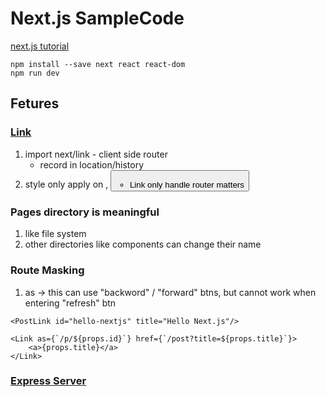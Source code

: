 # Next.js SampleCode

[next.js tutorial](https://learnnextjs.com/)

```
npm install --save next react react-dom
npm run dev
```

## Fetures
### [Link](https://github.com/zeit/next.js#routing)
1. import next/link - client side router
    - record in location/history 
2. style only apply on <a>, <button>
    - Link only handle router matters

### Pages directory is meaningful
1. like file system
2. other directories like components can change their name

### Route Masking
1. as -> this can use "backword" / "forward" btns, but cannot work when entering "refresh" btn
```
<PostLink id="hello-nextjs" title="Hello Next.js"/>

<Link as={`/p/${props.id}`} href={`/post?title=${props.title}`}>
    <a>{props.title}</a>
</Link>
```
### [Express Server](https://github.com/zeit/next.js#custom-server-and-routing)
